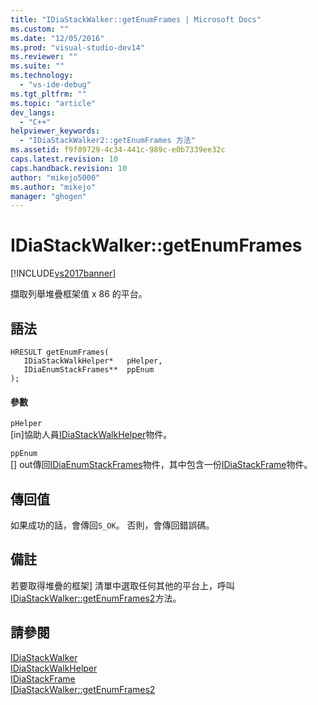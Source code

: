 ```yaml
---
title: "IDiaStackWalker::getEnumFrames | Microsoft Docs"
ms.custom: ""
ms.date: "12/05/2016"
ms.prod: "visual-studio-dev14"
ms.reviewer: ""
ms.suite: ""
ms.technology: 
  - "vs-ide-debug"
ms.tgt_pltfrm: ""
ms.topic: "article"
dev_langs: 
  - "C++"
helpviewer_keywords: 
  - "IDiaStackWalker2::getEnumFrames 方法"
ms.assetid: f9f09729-4c34-441c-989c-e0b7339ee32c
caps.latest.revision: 10
caps.handback.revision: 10
author: "mikejo5000"
ms.author: "mikejo"
manager: "ghogen"
---
```

# IDiaStackWalker::getEnumFrames
[!INCLUDE[vs2017banner](../../code-quality/includes/vs2017banner.md)]

擷取列舉堆疊框架值 x 86 的平台。  
  
## 語法  
  
```cpp#  
HRESULT getEnumFrames(   
   IDiaStackWalkHelper*   pHelper,  
   IDiaEnumStackFrames**  ppEnum  
);  
```  
  
#### 參數  
 `pHelper`  
 \[in\]協助人員[IDiaStackWalkHelper](../../debugger/debug-interface-access/idiastackwalkhelper.md)物件。  
  
 `ppEnum`  
 \[\] out傳回[IDiaEnumStackFrames](../../debugger/debug-interface-access/idiaenumstackframes.md)物件，其中包含一份[IDiaStackFrame](../../debugger/debug-interface-access/idiastackframe.md)物件。  
  
## 傳回值  
 如果成功的話，會傳回`S_OK`。 否則，會傳回錯誤碼。  
  
## 備註  
 若要取得堆疊的框架\] 清單中選取任何其他的平台上，呼叫[IDiaStackWalker::getEnumFrames2](../../debugger/debug-interface-access/idiastackwalker-getenumframes2.md)方法。  
  
## 請參閱  
 [IDiaStackWalker](../../debugger/debug-interface-access/idiastackwalker.md)   
 [IDiaStackWalkHelper](../../debugger/debug-interface-access/idiastackwalkhelper.md)   
 [IDiaStackFrame](../../debugger/debug-interface-access/idiastackframe.md)   
 [IDiaStackWalker::getEnumFrames2](../../debugger/debug-interface-access/idiastackwalker-getenumframes2.md)